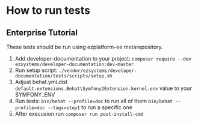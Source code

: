 # How to run tests

## Enterprise Tutorial

These tests should be run using ezplatform-ee metarepository.

1. Add developer-documentation to your project:
`composer require --dev ezsystems/developer-documentation:dev-master`
1. Run setup script:
`./vendor/ezsystems/developer-documentation/tests/scripts/setup.sh`
1. Adjust behat.yml.dist `default.extensions.Behat\Symfony2Extension.kernel.env` value to your SYMFONY_ENV
1. Run tests:
`bin/behat --profile=doc` to run all of them
`bin/behat --profile=doc --tags=step1` to run a specific one
1. After execusion run `composer run post-install-cmd`
